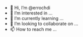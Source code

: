 - 👋 Hi, I’m @errochdi
- 👀 I’m interested in ...
- 🌱 I’m currently learning ...
- 💞️ I’m looking to collaborate on ...
- 📫 How to reach me ...

<!---
errochdi/errochdi is a ✨ special ✨ repository because its `README.md` (this file) appears on your GitHub profile.
You can click the Preview link to take a look at your changes.
--->
